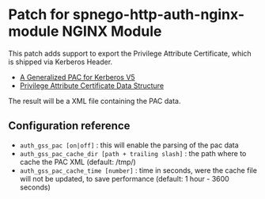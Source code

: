 Patch for spnego-http-auth-nginx-module NGINX Module
====================================================

This patch adds support to export the Privilege Attribute Certificate, which is shipped via Kerberos Header.

* [A Generalized PAC for Kerberos V5](https://tools.ietf.org/id/draft-sorce-krbwg-general-pac-02.txt)
* [Privilege Attribute Certificate Data Structure](http://msdn.microsoft.com/en-us/library/cc237917.aspx)

The result will be a XML file containing the PAC data.


Configuration reference
-----------------------

 * `auth_gss_pac [on|off]` : this will enable the parsing of the pac data
 * `auth_gss_pac_cache_dir [path + trailing slash]` : the path where to cache the PAC XML (default: /tmp/)
 * `auth_gss_pac_cache_time [number]` : time in seconds, were the cache file will not be updated, to save performance (default: 1 hour - 3600 seconds)
	
